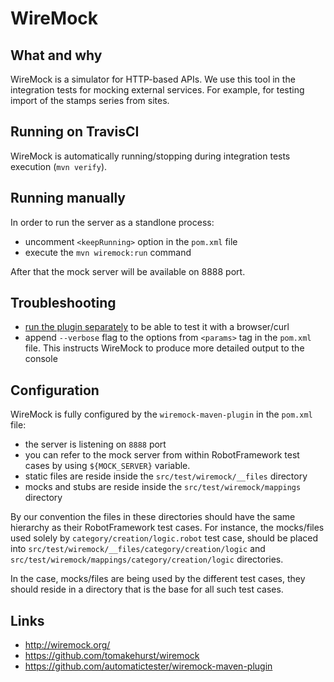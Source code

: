 # WireMock

## What and why
WireMock is a simulator for HTTP-based APIs. We use this tool in the integration tests for mocking
external services. For example, for testing import of the stamps series from sites.

## Running on TravisCI
WireMock is automatically running/stopping during integration tests execution (`mvn verify`).

## Running manually
In order to run the server as a standlone process:
* uncomment `<keepRunning>` option in the `pom.xml` file
* execute the `mvn wiremock:run` command

After that the mock server will be available on 8888 port.

## Troubleshooting
* [run the plugin separately](#running-manually) to be able to test it with a browser/curl
* append `--verbose` flag to the options from `<params>` tag in the `pom.xml` file. This instructs
  WireMock to produce more detailed output to the console

## Configuration
WireMock is fully configured by the `wiremock-maven-plugin` in the `pom.xml` file:

* the server is listening on `8888` port
* you can refer to the mock server from within RobotFramework test cases by using `${MOCK_SERVER}`
  variable.
* static files are reside inside the `src/test/wiremock/__files` directory
* mocks and stubs are reside inside the `src/test/wiremock/mappings` directory

By our convention the files in these directories should have the same hierarchy as their
RobotFramework test cases. For instance, the mocks/files used solely by
`category/creation/logic.robot` test case, should be placed into
`src/test/wiremock/__files/category/creation/logic` and
`src/test/wiremock/mappings/category/creation/logic` directories.

In the case, mocks/files are being used by the different test cases, they should reside in a
directory that is the base for all such test cases.

## Links
* http://wiremock.org/
* https://github.com/tomakehurst/wiremock
* https://github.com/automatictester/wiremock-maven-plugin
